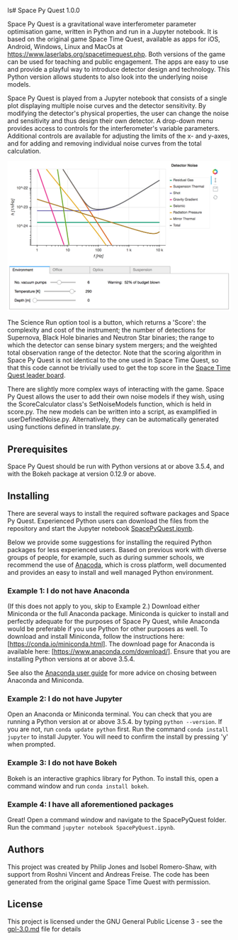 ls# Space Py Quest 1.0.0

Space Py Quest is a gravitational wave interferometer parameter optimisation game, written in Python and run in a Jupyter notebook. 
It is based on the original game Space Time Quest, available as apps for iOS, Android, Windows, Linux and MacOs
at <a href="https://www.laserlabs.org/spacetimequest.php">https://www.laserlabs.org/spacetimequest.php</a>. Both versions of the game can be used for teaching and public engagement. The apps are easy to use and provide a playful way to introduce detector design and technology. This Python version allows students to also look into the underlying noise models.

Space Py Quest is played from a Jupyter notebook that consists of a single plot displaying multiple noise curves and the detector sensitivity. By modifying the detector's physical properties, the user can change the noise and sensitivity and thus design their own detector. A drop-down menu provides access to controls for the interferometer's variable parameters. Additional controls are available for adjusting the limits of the x- and y-axes, and for adding and removing individual noise curves from the total calculation.

![](SpacePyQuest.png)

The Science Run option tool is a button, which returns a 'Score': the complexity and cost of the instrument; the number of detections for  Supernova, Black Hole binaries and Neutron Star binaries; the range to which the detector can sense binary system mergers; and the weighted total observation range of the detector. Note that the scoring algorithm in Space Py Quest is not identical to the one used in Space Time Quest, so that this code cannot be trivially used to get the top score in the [Space Time Quest leader board](https://www.laserlabs.org/stq_highscore/index.php?v=1.5).

There are slightly more complex ways of interacting with the game. Space Py Quest allows the user to add their own noise models if they wish, using the ScoreCalculator class's SetNoiseModels function, which is held in score.py. The new models can be written into a script, as examplified in userDefinedNoise.py. Alternatively, they can be automatically generated using functions defined in translate.py.

## Prerequisites
Space Py Quest should be run with Python versions at or above 3.5.4, and with the Bokeh package at version 0.12.9 or above. 

## Installing
There are several ways to install the required software packages and Space Py Quest. Experienced Python users can download the files from the repository and start the Jupyter notebook [SpacePyQuest.ipynb](SpacePyQuest.ipynb).

Below we provide some suggestions for installing the required Python packages for less experienced users. Based on previous work with diverse groups of people, for example, such as during summer schools, we recommend the use of [Anacoda](https://www.anaconda.com/), which is cross platform, well documented and provides an easy to install and well managed Python environment.

### Example 1: I do not have Anaconda
(If this does not apply to you, skip to Example 2.) Download either Miniconda or the full Anaconda package. Miniconda is quicker to install and perfectly adequate for the purposes of Space Py Quest, while Anaconda would be preferable if you use Python for other purposes as well. To download and install Miniconda, follow the instructions here: [https://conda.io/miniconda.html].
The download page for Anaconda is available here: [https://www.anaconda.com/download/]. Ensure that you are installing Python versions at or above 3.5.4.

See also the [Anaconda user guide](https://conda.io/docs/user-guide/install/download.html) for more advice on chosing between Anaconda and Miniconda.

### Example 2: I do not have Jupyter
Open an Anaconda or Miniconda terminal. You can check that you are running a Python version at or above 3.5.4. by typing ```python --version```. If you are not, run ```conda update python``` first.
Run the command ```conda install jupyter``` to install Jupyter. You will need to confirm the install by pressing 'y' when prompted.

### Example 3: I do not have Bokeh
Bokeh is an interactive graphics library for Python. To install this, open a command window and run ```conda install bokeh```.

### Example 4: I have all aforementioned packages
Great! Open a command window and navigate to the SpacePyQuest folder. Run the command ```jupyter notebook SpacePyQuest.ipynb```.

## Authors
This project was created by Philip Jones and Isobel Romero-Shaw, with support from Roshni Vincent and Andreas Freise. The code has been generated from the original game Space Time Quest with permission.

## License
This project is licensed under the GNU General Public License 3 - see the [gpl-3.0.md](gpl-3.0.md) file for details

